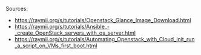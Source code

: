 Sources: 
* https://raymii.org/s/tutorials/Openstack_Glance_Image_Download.html
* https://raymii.org/s/tutorials/Ansible_-_create_OpenStack_servers_with_os_server.html
* https://raymii.org/s/tutorials/Automating_Openstack_with_Cloud_init_run_a_script_on_VMs_first_boot.html